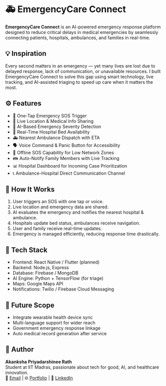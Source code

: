 # 🚑 EmergencyCare Connect

**EmergencyCare Connect** is an AI-powered emergency response platform designed to reduce critical delays in medical emergencies by seamlessly connecting patients, hospitals, ambulances, and families in real-time.

## 💡 Inspiration

Every second matters in an emergency — yet many lives are lost due to delayed response, lack of communication, or unavailable resources. I built EmergencyCare Connect to solve this gap using smart technology, live tracking, and AI-assisted triaging to speed up care when it matters the most.

## ⚙️ Features

- 🔴 One-Tap Emergency SOS Trigger
- 📍 Live Location & Medical Info Sharing
- 🧠 AI-Based Emergency Severity Detection
- 🏥 Real-Time Hospital Bed Availability
- 🚑 Nearest Ambulance Dispatch with ETA
- 🗣️ Voice Command & Panic Button for Accessibility
- 📶 Offline SOS Capability for Low Network Zones
- 👪 Auto-Notify Family Members with Live Tracking
- 📊 Hospital Dashboard for Incoming Case Prioritization
- 📞 Ambulance-Hospital Direct Communication Channel

## 📱 How It Works

1. User triggers an SOS with one tap or voice.
2. Live location and emergency data are shared.
3. AI evaluates the emergency and notifies the nearest hospital & ambulance.
4. Hospitals update bed status, ambulances receive navigation.
5. User and family receive real-time updates.
6. Emergency is managed efficiently, reducing response time drastically.

## 🧰 Tech Stack

- Frontend: React Native / Flutter (planned)
- Backend: Node.js, Express
- Database: Firebase / MongoDB
- AI Engine: Python + TensorFlow (for triage)
- Maps: Google Maps API
- Notifications: Twilio / Firebase Cloud Messaging

## 🚀 Future Scope

- Integrate wearable health device sync
- Multi-language support for wider reach
- Government emergency response linkage
- Auto medical record generation after service

## 👤 Author

**Akanksha Priyadarshinee Rath**  
Student at IIT Madras, passionate about tech for good, AI, and healthcare innovation.  
📧 [Email](mailto:akankshaprath2004@gmail.com) | 🌐 [Portfolio](akanksharath.vercel.app) | 💼 [LinkedIn](https://www.linkedin.com/in/akanksha-priyadarshinee-rath/)



